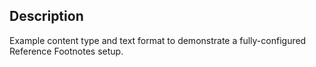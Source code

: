 Description
-----------

Example content type and text format to demonstrate a fully-configured Reference Footnotes setup.